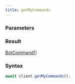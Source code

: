 ```yaml
---
title: getMyCommands
---
```


### Parameters 

<div class="flex flex-col gap-3"></div>

### Result 

<div class="font-mono"><a href="/types/botcommand"  >BotCommand</a><span class="opacity-50">[]</span></div>

### Syntax

```ts
await client.getMyCommands();
```



